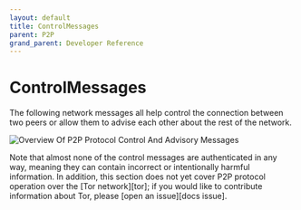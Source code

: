 ```yaml
---
layout: default
title: ControlMessages
parent: P2P
grand_parent: Developer Reference
---
```


ControlMessages
======================

The following network messages all help control the connection between
two peers or allow them to advise each other about the rest of the
network.

![Overview Of P2P Protocol Control And Advisory Messages](https://bitcoin.org/img/dev/en-p2p-control-messages.svg?1551020757)

Note that almost none of the control messages are authenticated in any
way, meaning they can contain incorrect or intentionally harmful
information. In addition, this section does not yet cover P2P protocol
operation over the [Tor network][tor]; if you would like to contribute
information about Tor, please [open an issue][docs issue].

